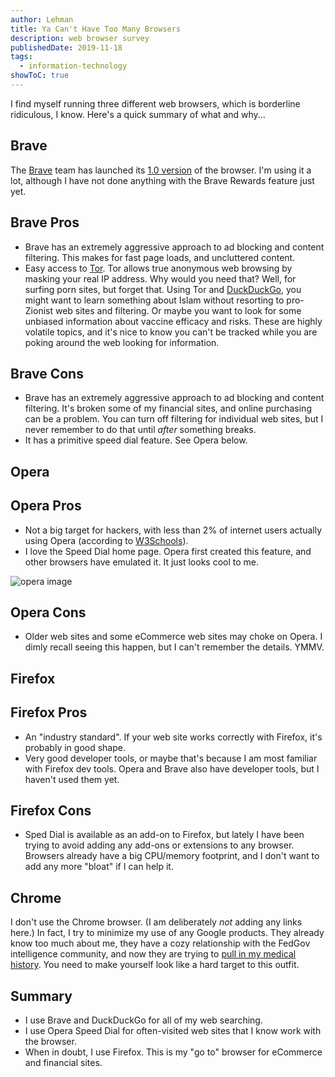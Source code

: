 ```yaml
---
author: Lehman
title: Ya Can't Have Too Many Browsers
description: web browser survey
publishedDate: 2019-11-18
tags:
  - information-technology
showToC: true
---
```


I find myself running three different web browsers, which is borderline ridiculous, I know. Here's a quick summary of what and why...

## Brave

The [Brave](https://brave.com/) team has launched its [1.0 version](https://brave.com/brave-launches-next-generation-browser/) of the browser. I'm using it a lot, although I have not done anything with the Brave Rewards feature just yet.

## Brave Pros

- Brave has an extremely aggressive approach to ad blocking and content filtering. This makes for fast page loads, and uncluttered content.
- Easy access to [Tor](https://www.torproject.org/). Tor allows true anonymous web browsing by masking your real IP address. Why would you need that? Well, for surfing porn sites, but forget that. Using Tor and [DuckDuckGo](https://duckduckgo.com/), you might want to learn something about Islam without resorting to pro-Zionist web sites and filtering. Or maybe you want to look for some unbiased information about vaccine efficacy and risks. These are highly volatile topics, and it's nice to know you can't be tracked while you are poking around the web looking for information.

## Brave Cons

- Brave has an extremely aggressive approach to ad blocking and content filtering. It's broken some of my financial sites, and online purchasing can be a problem. You can turn off filtering for individual web sites, but I never remember to do that until _after_ something breaks.
- It has a primitive speed dial feature. See Opera below.

## Opera

## Opera Pros

- Not a big target for hackers, with less than 2% of internet users actually using Opera (according to [W3Schools](https://www.w3schools.com/browsers/default.asp)).
- I love the Speed Dial home page. Opera first created this feature, and other browsers have emulated it. It just looks cool to me.

![opera image](@/assets/images/posts/Opera-Speed-Dial-1024x837.jpg)

## Opera Cons

- Older web sites and some eCommerce web sites may choke on Opera. I dimly recall seeing this happen, but I can't remember the details. YMMV.

## Firefox

## Firefox Pros

- An "industry standard". If your web site works correctly with Firefox, it's probably in good shape.
- Very good developer tools, or maybe that's because I am most familiar with Firefox dev tools. Opera and Brave also have developer tools, but I haven't used them yet.

## Firefox Cons

- Sped Dial is available as an add-on to Firefox, but lately I have been trying to avoid adding any add-ons or extensions to any browser. Browsers already have a big CPU/memory footprint, and I don't want to add any more "bloat" if I can help it.

## Chrome

I don't use the Chrome browser. (I am deliberately _not_ adding any links here.) In fact, I try to minimize my use of any Google products. They already know too much about me, they have a cozy relationship with the FedGov intelligence community, and now they are trying to [pull in my medical history](https://www.cbsnews.com/news/googles-project-nightingale-faces-government-inquiry-over-patient-privacy/). You need to make yourself look like a hard target to this outfit.

## Summary

- I use Brave and DuckDuckGo for all of my web searching.
- I use Opera Speed Dial for often-visited web sites that I know work with the browser.
- When in doubt, I use Firefox. This is my "go to" browser for eCommerce and financial sites.
